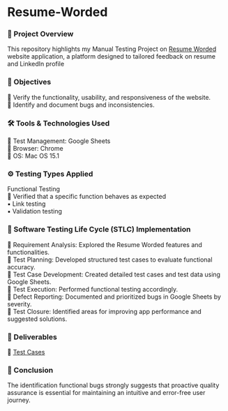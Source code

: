 # Resume-Worded

### 🔎 Project Overview<br>
This repository highlights my Manual Testing Project on [Resume Worded](https://resumeworded.com/) website application, a platform designed to tailored feedback on resume and LinkedIn profile<br>

### 🎯 Objectives<br>
📌 Verify the functionality, usability, and responsiveness of the website.<br>
📌 Identify and document bugs and inconsistencies.<br>

### 🛠 Tools & Technologies Used<br>
📌 Test Management: Google Sheets<br>
📌 Browser: Chrome<br>
📌 OS: Mac OS 15.1<br>

### ⚙️ Testing Types Applied<br>
Functional Testing<br>
📌 Verified that a specific function behaves as expected<br>
▪️ Link testing<br>
▪️ Validation testing<br>

### 🔄 Software Testing Life Cycle (STLC) Implementation<br>
📌 Requirement Analysis: Explored the Resume Worded features and functionalities.<br>
📌 Test Planning: Developed structured test cases to evaluate functional accuracy.<br>
📌 Test Case Development: Created detailed test cases and test data using Google Sheets.<br>
📌 Test Execution: Performed functional testing accordingly.<br>
📌 Defect Reporting: Documented and prioritized bugs in Google Sheets by severity.<br>
📌 Test Closure: Identified areas for improving app performance and suggested solutions.<br>

### 📄 Deliverables<br>
📌 [Test Cases]([https://docs.google.com/spreadsheets/d/1j7iOCcunGPQmul308Six6uVBnBwwk2fVEIRksn_nXoE/edit?usp=sharing])<br>

### 💬 Conclusion<br>
The identification functional bugs strongly suggests that proactive quality assurance is essential for maintaining an intuitive and error-free user journey.<br>
